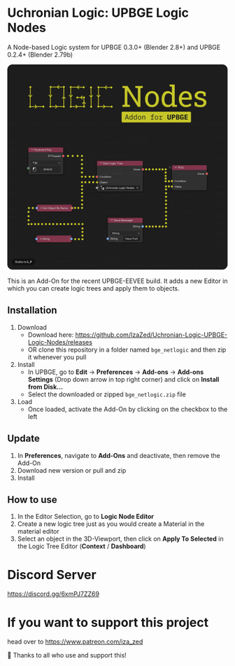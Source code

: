 # Uchronian Logic: UPBGE Logic Nodes
A Node-based Logic system for UPBGE 0.3.0+ (Blender 2.8+) and UPBGE 0.2.4+ (Blender 2.79b)

![Alt text](./header.png "Title")

This is an Add-On for the recent UPBGE-EEVEE build.
It adds a new Editor in which you can create logic trees and apply them to objects.

## Installation

1. Download
    * Download here: https://github.com/IzaZed/Uchronian-Logic-UPBGE-Logic-Nodes/releases
    * OR clone this repository in a folder named `bge_netlogic` and then zip it whenever you pull
2. Install
    * In UPBGE, go to **Edit** -> **Preferences** -> **Add-ons** -> **Add-ons Settings** (Drop down arrow in top right corner) and click on **Install from Disk...**
    * Select the downloaded or zipped `bge_netlogic.zip` file
3. Load
    * Once loaded, activate the Add-On by clicking on the checkbox to the left
  
## Update

1. In **Preferences**, navigate to **Add-Ons** and deactivate, then remove the Add-On
2. Download new version or pull and zip
3. Install
    
## How to use

1. In the Editor Selection, go to **Logic Node Editor**
2. Create a new logic tree just as you would create a Material in the material editor
3. Select an object in the 3D-Viewport, then click on **Apply To Selected** in the Logic Tree Editor (**Context** / **Dashboard**)

# Discord Server

https://discord.gg/6xmPJ7ZZ69

# If you want to support this project

head over to https://www.patreon.com/iza_zed

🎉 Thanks to all who use and support this!